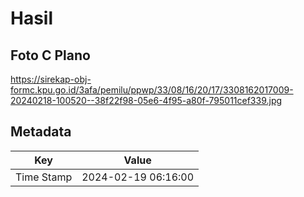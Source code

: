 # Hasil

## Foto C Plano

https://sirekap-obj-formc.kpu.go.id/3afa/pemilu/ppwp/33/08/16/20/17/3308162017009-20240218-100520--38f22f98-05e6-4f95-a80f-795011cef339.jpg


## Metadata

| Key        | Value               |
| ---------- | ------------------- |
| Time Stamp | 2024-02-19 06:16:00 |



